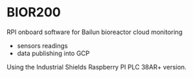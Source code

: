 # BIOR200
RPI onboard software for Bailun bioreactor cloud monitoring

- sensors readings
- data publishing into GCP 

Using the Industrial Shields Raspberry PI PLC 38AR+ version.
